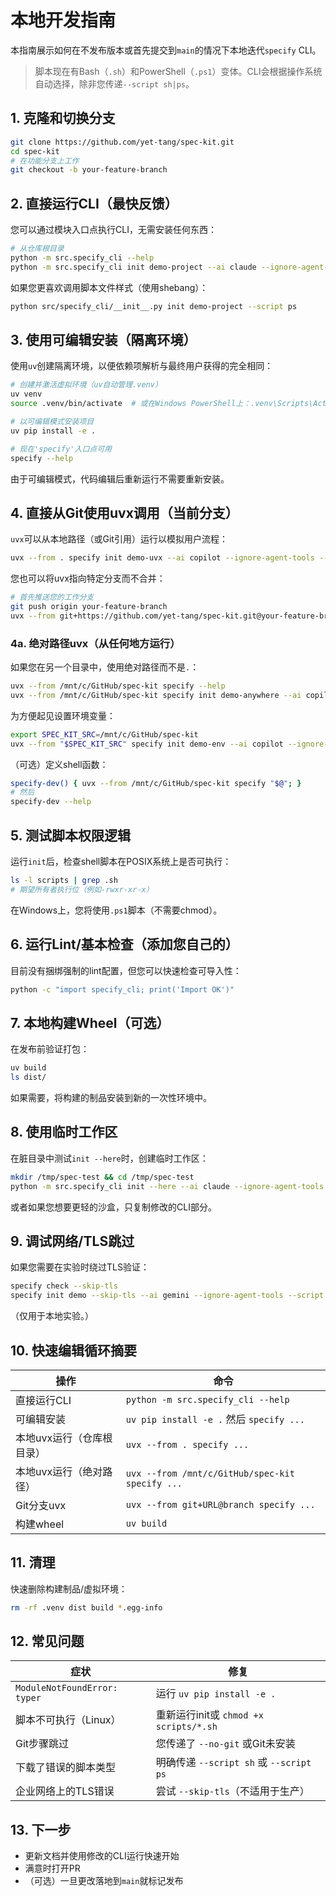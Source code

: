 # 本地开发指南

本指南展示如何在不发布版本或首先提交到`main`的情况下本地迭代`specify` CLI。

> 脚本现在有Bash（`.sh`）和PowerShell（`.ps1`）变体。CLI会根据操作系统自动选择，除非您传递`--script sh|ps`。

## 1. 克隆和切换分支

```bash
git clone https://github.com/yet-tang/spec-kit.git
cd spec-kit
# 在功能分支上工作
git checkout -b your-feature-branch
```

## 2. 直接运行CLI（最快反馈）

您可以通过模块入口点执行CLI，无需安装任何东西：

```bash
# 从仓库根目录
python -m src.specify_cli --help
python -m src.specify_cli init demo-project --ai claude --ignore-agent-tools --script sh
```

如果您更喜欢调用脚本文件样式（使用shebang）：

```bash
python src/specify_cli/__init__.py init demo-project --script ps
```

## 3. 使用可编辑安装（隔离环境）

使用`uv`创建隔离环境，以便依赖项解析与最终用户获得的完全相同：

```bash
# 创建并激活虚拟环境（uv自动管理.venv）
uv venv
source .venv/bin/activate  # 或在Windows PowerShell上：.venv\Scripts\Activate.ps1

# 以可编辑模式安装项目
uv pip install -e .

# 现在'specify'入口点可用
specify --help
```

由于可编辑模式，代码编辑后重新运行不需要重新安装。

## 4. 直接从Git使用uvx调用（当前分支）

`uvx`可以从本地路径（或Git引用）运行以模拟用户流程：

```bash
uvx --from . specify init demo-uvx --ai copilot --ignore-agent-tools --script sh
```

您也可以将uvx指向特定分支而不合并：

```bash
# 首先推送您的工作分支
git push origin your-feature-branch
uvx --from git+https://github.com/yet-tang/spec-kit.git@your-feature-branch specify init demo-branch-test --script ps
```

### 4a. 绝对路径uvx（从任何地方运行）

如果您在另一个目录中，使用绝对路径而不是`.`：

```bash
uvx --from /mnt/c/GitHub/spec-kit specify --help
uvx --from /mnt/c/GitHub/spec-kit specify init demo-anywhere --ai copilot --ignore-agent-tools --script sh
```

为方便起见设置环境变量：
```bash
export SPEC_KIT_SRC=/mnt/c/GitHub/spec-kit
uvx --from "$SPEC_KIT_SRC" specify init demo-env --ai copilot --ignore-agent-tools --script ps
```

（可选）定义shell函数：
```bash
specify-dev() { uvx --from /mnt/c/GitHub/spec-kit specify "$@"; }
# 然后
specify-dev --help
```

## 5. 测试脚本权限逻辑

运行`init`后，检查shell脚本在POSIX系统上是否可执行：

```bash
ls -l scripts | grep .sh
# 期望所有者执行位（例如-rwxr-xr-x）
```
在Windows上，您将使用`.ps1`脚本（不需要chmod）。

## 6. 运行Lint/基本检查（添加您自己的）

目前没有捆绑强制的lint配置，但您可以快速检查可导入性：
```bash
python -c "import specify_cli; print('Import OK')"
```

## 7. 本地构建Wheel（可选）

在发布前验证打包：

```bash
uv build
ls dist/
```
如果需要，将构建的制品安装到新的一次性环境中。

## 8. 使用临时工作区

在脏目录中测试`init --here`时，创建临时工作区：

```bash
mkdir /tmp/spec-test && cd /tmp/spec-test
python -m src.specify_cli init --here --ai claude --ignore-agent-tools --script sh  # 如果仓库复制到这里
```
或者如果您想要更轻的沙盒，只复制修改的CLI部分。

## 9. 调试网络/TLS跳过

如果您需要在实验时绕过TLS验证：

```bash
specify check --skip-tls
specify init demo --skip-tls --ai gemini --ignore-agent-tools --script ps
```
（仅用于本地实验。）

## 10. 快速编辑循环摘要

| 操作 | 命令 |
|------|------|
| 直接运行CLI | `python -m src.specify_cli --help` |
| 可编辑安装 | `uv pip install -e .` 然后 `specify ...` |
| 本地uvx运行（仓库根目录） | `uvx --from . specify ...` |
| 本地uvx运行（绝对路径） | `uvx --from /mnt/c/GitHub/spec-kit specify ...` |
| Git分支uvx | `uvx --from git+URL@branch specify ...` |
| 构建wheel | `uv build` |

## 11. 清理

快速删除构建制品/虚拟环境：
```bash
rm -rf .venv dist build *.egg-info
```

## 12. 常见问题

| 症状 | 修复 |
|------|------|
| `ModuleNotFoundError: typer` | 运行 `uv pip install -e .` |
| 脚本不可执行（Linux） | 重新运行init或 `chmod +x scripts/*.sh` |
| Git步骤跳过 | 您传递了 `--no-git` 或Git未安装 |
| 下载了错误的脚本类型 | 明确传递 `--script sh` 或 `--script ps` |
| 企业网络上的TLS错误 | 尝试 `--skip-tls`（不适用于生产） |

## 13. 下一步

- 更新文档并使用修改的CLI运行快速开始
- 满意时打开PR
- （可选）一旦更改落地到`main`就标记发布
